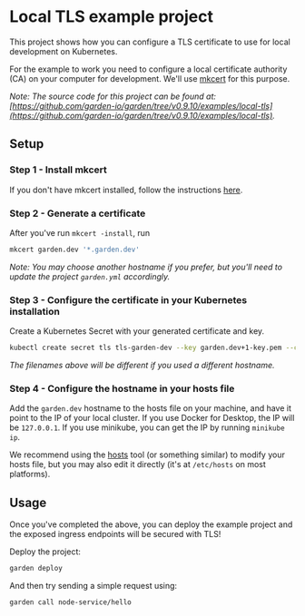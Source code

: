 # Local TLS example project

This project shows how you can configure a TLS certificate to use for local development on Kubernetes.

For the example to work you need to configure a local certificate authority (CA) on your computer for development. We'll use
[mkcert](https://github.com/FiloSottile/mkcert) for this purpose.

_Note: The source code for this project can be found at: [https://github.com/garden-io/garden/tree/v0.9.10/examples/local-tls](https://github.com/garden-io/garden/tree/v0.9.10/examples/local-tls)._

## Setup

### Step 1 - Install mkcert

If you don't have mkcert installed, follow the instructions [here](https://github.com/FiloSottile/mkcert#installation).

### Step 2 - Generate a certificate

After you've run `mkcert -install`, run

```sh
mkcert garden.dev '*.garden.dev'
```

_Note: You may choose another hostname if you prefer, but you'll need to update the project `garden.yml` accordingly._

### Step 3 - Configure the certificate in your Kubernetes installation

Create a Kubernetes Secret with your generated certificate and key.

```sh
kubectl create secret tls tls-garden-dev --key garden.dev+1-key.pem --cert garden.dev+1.pem
```

_The filenames above will be different if you used a different hostname._

### Step 4 - Configure the hostname in your hosts file

Add the `garden.dev` hostname to the hosts file on your machine, and have it point to the IP of your local cluster.
If you use Docker for Desktop, the IP will be `127.0.0.1`. If you use minikube, you can get the IP by running
`minikube ip`.

We recommend using the [hosts](https://github.com/alphabetum/hosts) tool (or something similar) to modify your hosts
file, but you may also edit it directly (it's at `/etc/hosts` on most platforms).

## Usage

Once you've completed the above, you can deploy the example project and the exposed ingress endpoints will be
secured with TLS!

Deploy the project:

```sh
garden deploy
```

And then try sending a simple request using:

```sh
garden call node-service/hello
```